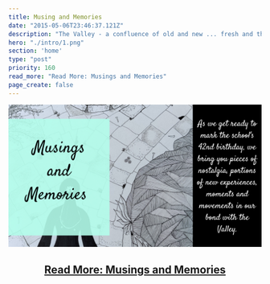 ```yaml
---
title: Musing and Memories
date: "2015-05-06T23:46:37.121Z"
description: "The Valley - a confluence of old and new ... fresh and the familiar ... set and the unfolding. <br> We bring you pieces of nostalgia, portions of new experiences, moments, and movements in our bond with the Valley"
hero: "./intro/1.png"
section: 'home'
type: "post"
priority: 160
read_more: "Read More: Musings and Memories"
page_create: false
---
```


![Intro](./intro/8.png)

<!-- [Read More](/musings-and-memories) -->
<center>
    <h2><a href="/musings-and-memories">Read More: Musings and Memories</a></h2>
</center>